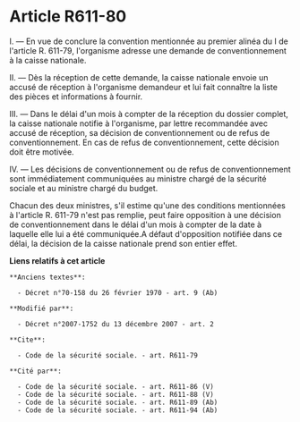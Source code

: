 # Article R611-80

I. ― En vue de conclure la convention mentionnée au premier alinéa du I de l'article R. 611-79, l'organisme adresse une
demande de conventionnement à la caisse nationale. 

II. ― Dès la réception de cette demande, la caisse nationale envoie un accusé de réception à l'organisme demandeur et lui
fait connaître la liste des pièces et informations à fournir. 

III. ― Dans le délai d'un mois à compter de la réception du dossier complet, la caisse nationale notifie à l'organisme, par
lettre recommandée avec accusé de réception, sa décision de conventionnement ou de refus de conventionnement. En cas de refus
de conventionnement, cette décision doit être motivée. 

IV. ― Les décisions de conventionnement ou de refus de conventionnement sont immédiatement communiquées au ministre chargé de
la sécurité sociale et au ministre chargé du budget. 

Chacun des deux ministres, s'il estime qu'une des conditions mentionnées à l'article R. 611-79 n'est pas remplie, peut faire
opposition à une décision de conventionnement dans le délai d'un mois à compter de la date à laquelle elle lui a été
communiquée.A défaut d'opposition notifiée dans ce délai, la décision de la caisse nationale prend son entier effet.

**Liens relatifs à cet article**

	**Anciens textes**:

	  - Décret n°70-158 du 26 février 1970 - art. 9 (Ab)

	**Modifié par**:

	  - Décret n°2007-1752 du 13 décembre 2007 - art. 2

	**Cite**:

	  - Code de la sécurité sociale. - art. R611-79

	**Cité par**:

	  - Code de la sécurité sociale. - art. R611-86 (V)
	  - Code de la sécurité sociale. - art. R611-88 (V)
	  - Code de la sécurité sociale. - art. R611-89 (Ab)
	  - Code de la sécurité sociale. - art. R611-94 (Ab)
